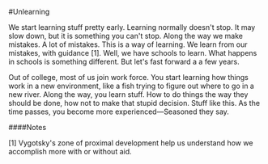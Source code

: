 #Unlearning

We start learning stuff pretty early. Learning normally doesn't stop. It may slow down, but it is something you can't stop. Along the way we make mistakes. A lot of mistakes. This is a way of learning. We learn from our mistakes, with guidance [1]. Well, we have schools to learn. What happens in schools is something different. But let's fast forward a a few years.

Out of college, most of us join work force. You start learning how things work in a new environment, like a fish trying to figure out where to go in a new river. Along the way, you learn stuff. How to do things the way they should be done, how not to make that stupid decision. Stuff like this. As the time passes, you become more experienced—Seasoned they say.

####Notes

[1] Vygotsky's zone of proximal development help us understand how we accomplish more with or without aid.